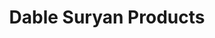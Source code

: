 ---
title: "Dable Suryan Products"
url: /thiruvananthapuram/dable-suryan-products/
shop: Allgemein
---